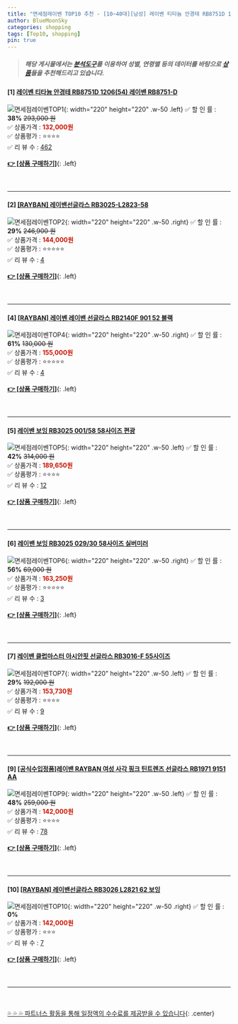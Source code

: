 ```yaml
---
title: "면세점레이벤 TOP10 추천 - [10~40대][남성] 레이벤 티타늄 안경테 RB8751D 1206(54) 레이밴 RB8751-D"
author: BlueMoonSky
categories: shopping
tags: [Top10, shopping]
pin: true
---
```


> ##### 해당 게시물에서는 [**분석도구**](https://itemscout.io/)를 이용하여 **성별**, **연령별** 등의 데이터를 바탕으로 [**상품**](https://link.coupang.com/a/baae76)들을 추천해드리고 있습니다.

#### [1] [레이벤 티타늄 안경테 RB8751D 1206(54) 레이밴 RB8751-D](https://link.coupang.com/re/AFFSDP?lptag=AF5964186&subid=bluemoonsky6999&pageKey=2046870889&traceid=V0-153&itemId=3479728815&vendorItemId=73141876654)
![면세점레이벤TOP1](https://thumbnail9.coupangcdn.com/thumbnails/remote/230x230ex/image/vendor_inventory/3572/eb90861f89bd573cbd3427fe8e2f66921e01e690c4ef82e23272762eca3e.jpg){: width="220" height="220" .w-50 .left}
✅ 할 인 률 : **38%** ~~<del class="base-price"> 293,000  </del>원~~<br>
✅ 상품가격 : <span style="color:#cb1400"> **132,000원** </span><br>
✅ 상품평가 : ⭐⭐⭐⭐<br>
✅ 리 뷰 수 : [462](https://link.coupang.com/re/AFFSDP?lptag=AF5964186&subid=bluemoonsky6999&pageKey=2046870889&traceid=V0-153&itemId=3479728815&vendorItemId=73141876654)<br>
<br>
[**👉  [상품 구매하기]**](https://link.coupang.com/re/AFFSDP?lptag=AF5964186&subid=bluemoonsky6999&pageKey=2046870889&traceid=V0-153&itemId=3479728815&vendorItemId=73141876654){: .left}
<br>
<br>
<br>

***

#### [2] [[RAYBAN] 레이밴선글라스 RB3025-L2823-58](https://link.coupang.com/re/AFFSDP?lptag=AF5964186&subid=bluemoonsky6999&pageKey=7515507802&traceid=V0-153&itemId=19701313842&vendorItemId=86806026127)
![면세점레이벤TOP2](https://thumbnail6.coupangcdn.com/thumbnails/remote/230x230ex/image/vendor_inventory/b965/7d825a1f58eca1fa04ce8a0d3ba2fed862b8458769de479a354de2841e55.jpg){: width="220" height="220" .w-50 .right}
✅ 할 인 률 : **29%** ~~<del class="base-price"> 246,900  </del>원~~<br>
✅ 상품가격 : <span style="color:#cb1400"> **144,000원** </span><br>
✅ 상품평가 : ⭐⭐⭐⭐⭐<br>
✅ 리 뷰 수 : [4](https://link.coupang.com/re/AFFSDP?lptag=AF5964186&subid=bluemoonsky6999&pageKey=7515507802&traceid=V0-153&itemId=19701313842&vendorItemId=86806026127)<br>
<br>
[**👉  [상품 구매하기]**](https://link.coupang.com/re/AFFSDP?lptag=AF5964186&subid=bluemoonsky6999&pageKey=7515507802&traceid=V0-153&itemId=19701313842&vendorItemId=86806026127){: .left}
<br>
<br>
<br>

***

#### [4] [[RAYBAN] 레이벤 레이밴 선글라스 RB2140F 901 52 블랙](https://link.coupang.com/re/AFFSDP?lptag=AF5964186&subid=bluemoonsky6999&pageKey=6714054813&traceid=V0-153&itemId=15596621606&vendorItemId=3012210916)
![면세점레이벤TOP4](https://thumbnail7.coupangcdn.com/thumbnails/remote/230x230ex/image/vendor_inventory/images/2016/02/05/14/1/bad53936-61c6-486a-b790-318afd53ca91.jpg){: width="220" height="220" .w-50 .right}
✅ 할 인 률 : **61%** ~~<del class="base-price"> 130,000  </del>원~~<br>
✅ 상품가격 : <span style="color:#cb1400"> **155,000원** </span><br>
✅ 상품평가 : ⭐⭐⭐⭐⭐<br>
✅ 리 뷰 수 : [4](https://link.coupang.com/re/AFFSDP?lptag=AF5964186&subid=bluemoonsky6999&pageKey=6714054813&traceid=V0-153&itemId=15596621606&vendorItemId=3012210916)<br>
<br>
[**👉  [상품 구매하기]**](https://link.coupang.com/re/AFFSDP?lptag=AF5964186&subid=bluemoonsky6999&pageKey=6714054813&traceid=V0-153&itemId=15596621606&vendorItemId=3012210916){: .left}
<br>
<br>
<br>

***

#### [5] [레이밴 보잉 RB3025 001/58 58사이즈 편광](https://link.coupang.com/re/AFFSDP?lptag=AF5964186&subid=bluemoonsky6999&pageKey=7099202437&traceid=V0-153&itemId=17716090929&vendorItemId=84880939956)
![면세점레이벤TOP5](https://thumbnail7.coupangcdn.com/thumbnails/remote/230x230ex/image/vendor_inventory/fd1f/4c240d55cb725760579d9dcbe8e1d2eecece102355dda6844218e95a4e24.jpg){: width="220" height="220" .w-50 .left}
✅ 할 인 률 : **42%** ~~<del class="base-price"> 314,000  </del>원~~<br>
✅ 상품가격 : <span style="color:#cb1400"> **189,650원** </span><br>
✅ 상품평가 : ⭐⭐⭐⭐<br>
✅ 리 뷰 수 : [12](https://link.coupang.com/re/AFFSDP?lptag=AF5964186&subid=bluemoonsky6999&pageKey=7099202437&traceid=V0-153&itemId=17716090929&vendorItemId=84880939956)<br>
<br>
[**👉  [상품 구매하기]**](https://link.coupang.com/re/AFFSDP?lptag=AF5964186&subid=bluemoonsky6999&pageKey=7099202437&traceid=V0-153&itemId=17716090929&vendorItemId=84880939956){: .left}
<br>
<br>
<br>

***

#### [6] [레이밴 보잉 RB3025 029/30 58사이즈 실버미러](https://link.coupang.com/re/AFFSDP?lptag=AF5964186&subid=bluemoonsky6999&pageKey=7099212115&traceid=V0-153&itemId=17716131759&vendorItemId=84880980391)
![면세점레이벤TOP6](https://thumbnail7.coupangcdn.com/thumbnails/remote/230x230ex/image/vendor_inventory/05f4/6d229c907f13784058ca867ae7bc42ba1292867c42aa65c250d16aa69475.jpg){: width="220" height="220" .w-50 .right}
✅ 할 인 률 : **56%** ~~<del class="base-price"> 69,000  </del>원~~<br>
✅ 상품가격 : <span style="color:#cb1400"> **163,250원** </span><br>
✅ 상품평가 : ⭐⭐⭐⭐⭐<br>
✅ 리 뷰 수 : [3](https://link.coupang.com/re/AFFSDP?lptag=AF5964186&subid=bluemoonsky6999&pageKey=7099212115&traceid=V0-153&itemId=17716131759&vendorItemId=84880980391)<br>
<br>
[**👉  [상품 구매하기]**](https://link.coupang.com/re/AFFSDP?lptag=AF5964186&subid=bluemoonsky6999&pageKey=7099212115&traceid=V0-153&itemId=17716131759&vendorItemId=84880980391){: .left}
<br>
<br>
<br>

***

#### [7] [레이밴 클럽마스터 아시안핏 선글라스 RB3016-F 55사이즈](https://link.coupang.com/re/AFFSDP?lptag=AF5964186&subid=bluemoonsky6999&pageKey=6671214459&traceid=V0-153&itemId=15349903097&vendorItemId=84869074099)
![면세점레이벤TOP7](https://thumbnail9.coupangcdn.com/thumbnails/remote/230x230ex/image/vendor_inventory/5266/09a221b26e1a88362b5ccf85b3b72ace689952409ab24aa7fa77f40f0d33.jpg){: width="220" height="220" .w-50 .left}
✅ 할 인 률 : **29%** ~~<del class="base-price"> 192,000  </del>원~~<br>
✅ 상품가격 : <span style="color:#cb1400"> **153,730원** </span><br>
✅ 상품평가 : ⭐⭐⭐⭐<br>
✅ 리 뷰 수 : [9](https://link.coupang.com/re/AFFSDP?lptag=AF5964186&subid=bluemoonsky6999&pageKey=6671214459&traceid=V0-153&itemId=15349903097&vendorItemId=84869074099)<br>
<br>
[**👉  [상품 구매하기]**](https://link.coupang.com/re/AFFSDP?lptag=AF5964186&subid=bluemoonsky6999&pageKey=6671214459&traceid=V0-153&itemId=15349903097&vendorItemId=84869074099){: .left}
<br>
<br>
<br>

***

#### [9] [[공식수입정품]레이밴 RAYBAN 여성 사각 핑크 틴트렌즈 선글라스 RB1971 9151 AA](https://link.coupang.com/re/AFFSDP?lptag=AF5964186&subid=bluemoonsky6999&pageKey=7297999766&traceid=V0-153&itemId=18668210647&vendorItemId=85802627901)
![면세점레이벤TOP9](https://thumbnail9.coupangcdn.com/thumbnails/remote/230x230ex/image/vendor_inventory/961b/2e30c2297e9eccd75573fa38bf7227af757267bb8af0287563ca9858ce1e.jpg){: width="220" height="220" .w-50 .left}
✅ 할 인 률 : **48%** ~~<del class="base-price"> 259,000  </del>원~~<br>
✅ 상품가격 : <span style="color:#cb1400"> **142,000원** </span><br>
✅ 상품평가 : ⭐⭐⭐⭐<br>
✅ 리 뷰 수 : [78](https://link.coupang.com/re/AFFSDP?lptag=AF5964186&subid=bluemoonsky6999&pageKey=7297999766&traceid=V0-153&itemId=18668210647&vendorItemId=85802627901)<br>
<br>
[**👉  [상품 구매하기]**](https://link.coupang.com/re/AFFSDP?lptag=AF5964186&subid=bluemoonsky6999&pageKey=7297999766&traceid=V0-153&itemId=18668210647&vendorItemId=85802627901){: .left}
<br>
<br>
<br>

***

#### [10] [[RAYBAN] 레이밴선글라스 RB3026 L2821 62 보잉](https://link.coupang.com/re/AFFSDP?lptag=AF5964186&subid=bluemoonsky6999&pageKey=6714058744&traceid=V0-153&itemId=15596638500&vendorItemId=3022695543)
![면세점레이벤TOP10](https://thumbnail8.coupangcdn.com/thumbnails/remote/230x230ex/image/vendor_inventory/images/2016/05/03/15/2/ea497343-4fe1-410d-a2c1-080cef8d4db5.jpg){: width="220" height="220" .w-50 .right}
✅ 할 인 률 : **0%** <br>
✅ 상품가격 : <span style="color:#cb1400"> **142,000원** </span><br>
✅ 상품평가 : ⭐⭐⭐<br>
✅ 리 뷰 수 : [7](https://link.coupang.com/re/AFFSDP?lptag=AF5964186&subid=bluemoonsky6999&pageKey=6714058744&traceid=V0-153&itemId=15596638500&vendorItemId=3022695543)<br>
<br>
[**👉  [상품 구매하기]**](https://link.coupang.com/re/AFFSDP?lptag=AF5964186&subid=bluemoonsky6999&pageKey=6714058744&traceid=V0-153&itemId=15596638500&vendorItemId=3022695543){: .left}
<br>
<br>
<br>

***
<br><br>[💦 💦 💦 파트너스 활동을 통해 일정액의 수수료를 제공받을 수 있습니다](https://link.coupang.com/a/baae76){: .center}